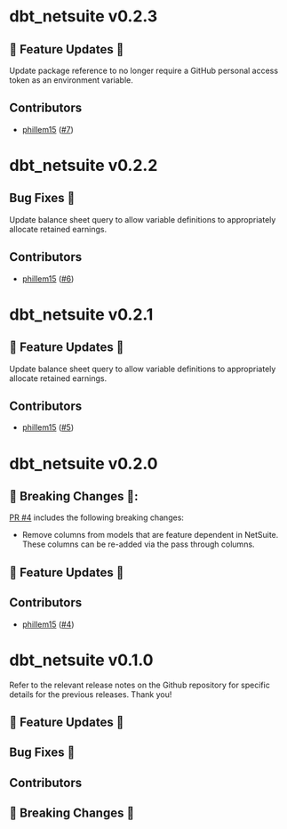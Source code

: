 # dbt_netsuite v0.2.3

## 🎉 Feature Updates 🎉
Update package reference to no longer require a GitHub personal access token as an environment variable.

## Contributors
- [phillem15](https://github.com/phillem15) ([#7](https://github.com/swishbi/dbt_netsuite/pull/7))

# dbt_netsuite v0.2.2

## Bug Fixes 🐞
Update balance sheet query to allow variable definitions to appropriately allocate retained earnings.

## Contributors
- [phillem15](https://github.com/phillem15) ([#6](https://github.com/swishbi/dbt_netsuite/pull/6))

# dbt_netsuite v0.2.1

## 🎉 Feature Updates 🎉
Update balance sheet query to allow variable definitions to appropriately allocate retained earnings.

## Contributors
- [phillem15](https://github.com/phillem15) ([#5](https://github.com/swishbi/dbt_netsuite/pull/5))

# dbt_netsuite v0.2.0

## 🚨 Breaking Changes 🚨:
[PR #4](https://github.com/swishbi/dbt_netsuite/pull/4) includes the following breaking changes:
- Remove columns from models that are feature dependent in NetSuite. These columns can be re-added via the pass through columns.

## 🎉 Feature Updates 🎉

## Contributors
- [phillem15](https://github.com/phillem15) ([#4](https://github.com/swishbi/dbt_netsuite/pull/4))

# dbt_netsuite v0.1.0
Refer to the relevant release notes on the Github repository for specific details for the previous releases. Thank you!

## 🎉 Feature Updates 🎉

## Bug Fixes 🐞

## Contributors

## 🚨 Breaking Changes 🚨